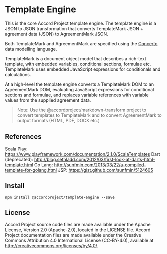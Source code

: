 # Template Engine

This is the core Accord Project template engine. The template engine is a JSON to JSON transformation 
that converts TemplateMark JSON + agreement data (JSON) to AgreementMark JSON.

Both TemplateMark and AgreementMark are specified using the [Concerto](https://concerto.accordproject.org) data modelling language.

TemplateMark is a document object model that describes a rich-text template, with embedded variables, conditional sections, formulae etc. TemplateMark uses embedded JavaScript expressions for conditionals
and calculations.

At a high-level the template engine converts a TemplateMark DOM to an AgreementMark DOM, evaluating JavaScript expressions for conditional sections and formulae, and replaces variable references with 
variable values from the supplied agreement data.

> Note: Use the @accordproject/markdown-transform project to convert templates to TemplateMark and to convert AgreementMark to output formats (HTML, PDF, DOCX etc.)

## References

Scala Play: https://www.playframework.com/documentation/2.1.0/ScalaTemplates
Dart (deprecated): http://blog.sethladd.com/2012/03/first-look-at-darts-html-template.html
Go Lang: http://sunfmin.com/2013/03/22/a-compiled-template-for-golang.html
JSP: https://gist.github.com/sunfmin/5124605

## Install

```
npm install @accordproject/template-engine --save
```

## License <a name="license"></a>
Accord Project source code files are made available under the Apache License, Version 2.0 (Apache-2.0), located in the LICENSE file. Accord Project documentation files are made available under the Creative Commons Attribution 4.0 International License (CC-BY-4.0), available at http://creativecommons.org/licenses/by/4.0/.

